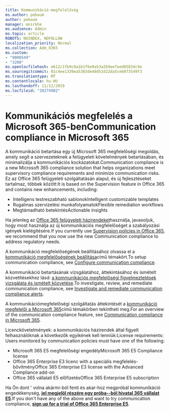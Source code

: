```yaml
---
title: Kommunikáció-megfelelőség
ms.author: pebaum
author: pebaum
manager: mnirkhe
ms.audience: Admin
ms.topic: article
ROBOTS: NOINDEX, NOFOLLOW
localization_priority: Normal
ms.collection: Adm_O365
ms.custom:
- "9000549"
- "3208"
ms.openlocfilehash: e612c1fb9c0a1b1f6e9a53a2b9eefeed0583dc9e
ms.sourcegitcommit: 01c4ee1339ea5303de48d51d22da5ce6073549f3
ms.translationtype: MT
ms.contentlocale: hu-HU
ms.lasthandoff: 11/12/2019
ms.locfileid: "38274902"
---
```

# <a name="communication-compliance-in-microsoft-365"></a><span data-ttu-id="4cd3c-102">Kommunikációs megfelelés a Microsoft 365-ben</span><span class="sxs-lookup"><span data-stu-id="4cd3c-102">Communication compliance in Microsoft 365</span></span>

<span data-ttu-id="4cd3c-103">A kommunikáció betartása egy új Microsoft 365 megfelelőségi megoldás, amely segít a szervezeteknek a felügyeleti követelmények betartásában, és minimalizálja a kommunikációs kockázatokat.</span><span class="sxs-lookup"><span data-stu-id="4cd3c-103">Communication compliance is a new Microsoft 365 compliance solution that helps organizations meet supervisory compliance requirements and minimize communication risks.</span></span> <span data-ttu-id="4cd3c-104">Ez az Office 365 felügyeleti szolgáltatásán alapul, és új fejlesztéseket tartalmaz, többek között:</span><span class="sxs-lookup"><span data-stu-id="4cd3c-104">It is based on the Supervision feature in Office 365 and contains new enhancements, including:</span></span>

- <span data-ttu-id="4cd3c-105">Intelligens testreszabható sablonok</span><span class="sxs-lookup"><span data-stu-id="4cd3c-105">Intelligent customizable templates</span></span>
- <span data-ttu-id="4cd3c-106">Rugalmas szervizelési munkafolyamatok</span><span class="sxs-lookup"><span data-stu-id="4cd3c-106">Flexible remediation workflows</span></span>
- <span data-ttu-id="4cd3c-107">Megtámadható betekintés</span><span class="sxs-lookup"><span data-stu-id="4cd3c-107">Actionable insights</span></span>

<span data-ttu-id="4cd3c-108">Ha jelenleg az [Office 365 felügyeleti házirendeket](https://docs.microsoft.com/microsoft-365/compliance/supervision-policies)használja, javasoljuk, hogy most használja az új kommunikációs megfelelőséget a szabályozási igények kielégítésére.</span><span class="sxs-lookup"><span data-stu-id="4cd3c-108">If you currently use [Supervision policies in Office 365](https://docs.microsoft.com/microsoft-365/compliance/supervision-policies), we recommend that you now use the new Communication compliance to address regulatory needs.</span></span>

<span data-ttu-id="4cd3c-109">A kommunikáció megfelelőségének beállításához olvassa el a [kommunikáció megfelelőségének beállítása](https://docs.microsoft.com/microsoft-365/compliance/communication-compliance-configure)című témakört.</span><span class="sxs-lookup"><span data-stu-id="4cd3c-109">To setup communication compliance, see [Configure communication compliance](https://docs.microsoft.com/microsoft-365/compliance/communication-compliance-configure).</span></span>

<span data-ttu-id="4cd3c-110">A kommunikáció betartásának vizsgálatához, áttekintásához és ismételt közvetítésekhez lásd: [a kommunikációs megfelelőségi figyelmeztetések vizsgálata és ismételt közvetése](https://docs.microsoft.com/microsoft-365/compliance/communication-compliance-investigate-remediate).</span><span class="sxs-lookup"><span data-stu-id="4cd3c-110">To investigate, review, and remediate communication compliance, see [Investigate and remediate communication compliance alerts](https://docs.microsoft.com/microsoft-365/compliance/communication-compliance-investigate-remediate).</span></span>

<span data-ttu-id="4cd3c-111">A kommunikációmegfelelőségi szolgáltatás áttekintését a [kommunikáció megfelelői a Microsoft 365](https://docs.microsoft.com/microsoft-365/compliance/communication-compliance)című témakörben tekintheti meg.</span><span class="sxs-lookup"><span data-stu-id="4cd3c-111">For an overview of the communication compliance feature, see [Communication compliance in Microsoft 365](https://docs.microsoft.com/microsoft-365/compliance/communication-compliance).</span></span>

<span data-ttu-id="4cd3c-112">Licenckövetelmények: a kommunikációs házirendek által figyelt felhasználóknak a következők egyikének kell lenniük:</span><span class="sxs-lookup"><span data-stu-id="4cd3c-112">License requirements: Users monitored by communication policies must have one of the following:</span></span>

- <span data-ttu-id="4cd3c-113">Microsoft 365 E5 megfelelőségi engedély</span><span class="sxs-lookup"><span data-stu-id="4cd3c-113">Microsoft 365 E5 Compliance license</span></span>
- <span data-ttu-id="4cd3c-114">Office 365 Enterprise E3 licenc with a speciális megfelelés-bővítmény</span><span class="sxs-lookup"><span data-stu-id="4cd3c-114">Office 365 Enterprise E3 license with the Advanced Compliance add-on</span></span>
- <span data-ttu-id="4cd3c-115">Office 365 vállalati E5 előfizetés</span><span class="sxs-lookup"><span data-stu-id="4cd3c-115">Office 365 Enterprise E5 subscription</span></span>

<span data-ttu-id="4cd3c-116">Ha Ön dont ' volna akármi-ból fenti és akar-hoz megpróbál kommunikáció engedékenység, **[jel megjelöl részére egy próba--ból hivatal 365 vállalat E5](https://go.microsoft.com/fwlink/p/?LinkID=698279)**.</span><span class="sxs-lookup"><span data-stu-id="4cd3c-116">If you don't have any of the above and want to try communication compliance, **[sign up for a trial of Office 365 Enterprise E5](https://go.microsoft.com/fwlink/p/?LinkID=698279)**.</span></span>